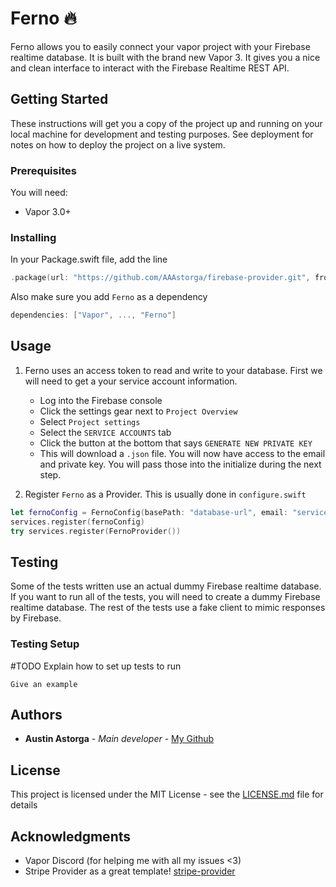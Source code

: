 # Ferno 🔥

Ferno allows you to easily connect your vapor project with your Firebase realtime database. It is built with the brand new Vapor 3. It gives you a nice and clean interface to interact with the Firebase Realtime REST API.
## Getting Started

These instructions will get you a copy of the project up and running on your local machine for development and testing purposes. See deployment for notes on how to deploy the project on a live system.

### Prerequisites
You will need:
- Vapor 3.0+

### Installing

In your Package.swift file, add the line

```swift
.package(url: "https://github.com/AAAstorga/firebase-provider.git", from: "1.0.0")
```
Also make sure you add `Ferno` as a dependency

```swift
dependencies: ["Vapor", ..., "Ferno"]
```

## Usage

1. Ferno uses an access token to read and write to your database. First we will need to get a your service account information.

    * Log into the Firebase console
    * Click the settings gear next to `Project Overview`
    * Select `Project settings`
    * Select the `SERVICE ACCOUNTS` tab
    * Click the button at the bottom that says `GENERATE NEW PRIVATE KEY`
    * This will download a `.json` file. You will now have access to the email and private key. You will pass those into the initialize during the next step.

2. Register `Ferno` as a Provider. This is usually done in `configure.swift`

```swift
let fernoConfig = FernoConfig(basePath: "database-url", email: "service-account-email", privateKey: "private-key")
services.register(fernoConfig)
try services.register(FernoProvider())
```


## Testing

Some of the tests written use an actual dummy Firebase realtime database. If you want to run all of the tests, you will need to create a dummy Firebase realtime database. The rest of the tests use a fake client to mimic responses by Firebase.

### Testing Setup

#TODO Explain how to set up tests to run

```
Give an example
```

## Authors

* **Austin Astorga** - *Main developer* - [My Github](https://github.com/aaastorga)

## License

This project is licensed under the MIT License - see the [LICENSE.md](LICENSE.md) file for details

## Acknowledgments

* Vapor Discord (for helping me with all my issues <3)
* Stripe Provider as a great template! [stripe-provider](https://github.com/vapor-community/stripe-provider)

